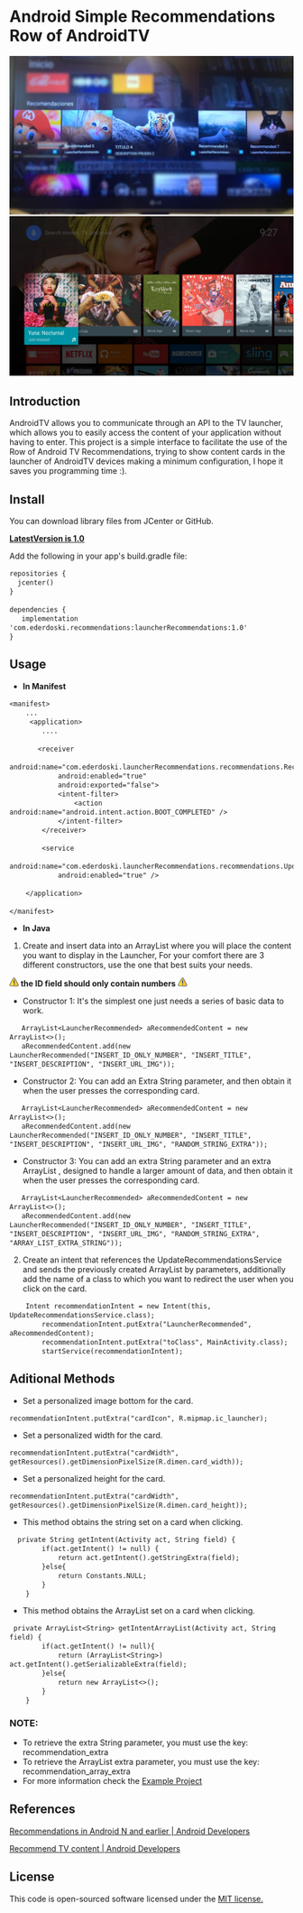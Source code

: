 # Android Simple Recommendations Row of AndroidTV

![Example](img/img1.png)   ![Example](img/img_2.jpg) 

## Introduction

AndroidTV allows you to communicate through an API to the TV launcher, which allows you to easily access the content of your application without having to enter. This project is a simple interface to facilitate the use of the Row of Android TV Recommendations, trying to show content cards in the launcher of AndroidTV devices making a minimum configuration, I hope it saves you programming time :).

## Install

You can download library files from JCenter or GitHub.

**[LatestVersion is 1.0](https://bintray.com/ederdoski/Maven/simple-launcher-recommendations)**

Add the following in your app's build.gradle file:

```
repositories {
  jcenter()
}

dependencies {
   implementation 'com.ederdoski.recommendations:launcherRecommendations:1.0' 
}
```

## Usage

* **In Manifest**
```
<manifest>
    ...
     <application>
        ....

       <receiver
            android:name="com.ederdoski.launcherRecommendations.recommendations.RecommendationReceiver"
            android:enabled="true"
            android:exported="false">
            <intent-filter>
                <action android:name="android.intent.action.BOOT_COMPLETED" />
            </intent-filter>
        </receiver>

        <service
            android:name="com.ederdoski.launcherRecommendations.recommendations.UpdateRecommendationsService"
            android:enabled="true" />

    </application>

</manifest>
```

* **In Java**

1) Create and insert data into an ArrayList where you will place the content you want to display in the Launcher,
For your comfort there are 3 different constructors, use the one that best suits your needs.

![Warning](img/warning.png) **the ID field should only contain numbers** ![Warning](img/warning.png)

* Constructor 1: It's the simplest one just needs a series of basic data to work.
```
   ArrayList<LauncherRecommended> aRecommendedContent = new ArrayList<>();
   aRecommendedContent.add(new LauncherRecommended("INSERT_ID_ONLY_NUMBER", "INSERT_TITLE", "INSERT_DESCRIPTION", "INSERT_URL_IMG"));
```

* Constructor 2: You can add an Extra String parameter, and then obtain it when the user presses the corresponding card.
```
   ArrayList<LauncherRecommended> aRecommendedContent = new ArrayList<>();
   aRecommendedContent.add(new LauncherRecommended("INSERT_ID_ONLY_NUMBER", "INSERT_TITLE", "INSERT_DESCRIPTION", "INSERT_URL_IMG", "RANDOM_STRING_EXTRA"));
```


* Constructor 3: You can add an extra String parameter and an extra ArrayList <String>, designed to handle a larger amount of data, and then obtain it when the user presses the corresponding card.
```
   ArrayList<LauncherRecommended> aRecommendedContent = new ArrayList<>();
   aRecommendedContent.add(new LauncherRecommended("INSERT_ID_ONLY_NUMBER", "INSERT_TITLE", "INSERT_DESCRIPTION", "INSERT_URL_IMG", "RANDOM_STRING_EXTRA", "ARRAY_LIST_EXTRA_STRING"));
```

2) Create an intent that references the UpdateRecommendationsService and sends the previously created ArrayList by parameters, additionally add the name of a class to which you want to redirect the user when you click on the card.

```
    Intent recommendationIntent = new Intent(this, UpdateRecommendationsService.class);
        recommendationIntent.putExtra("LauncherRecommended", aRecommendedContent);
        recommendationIntent.putExtra("toClass", MainActivity.class);
        startService(recommendationIntent);
```
## Aditional Methods

* Set a personalized image bottom for the card.
```
recommendationIntent.putExtra("cardIcon", R.mipmap.ic_launcher);
```

* Set a personalized width for the card.
```
recommendationIntent.putExtra("cardWidth", getResources().getDimensionPixelSize(R.dimen.card_width));
```

* Set a personalized height for the card.
```
recommendationIntent.putExtra("cardWidth", getResources().getDimensionPixelSize(R.dimen.card_height));
```

* This method obtains the string set on a card when clicking.
```
  private String getIntent(Activity act, String field) {
        if(act.getIntent() != null) {
            return act.getIntent().getStringExtra(field);
        }else{
            return Constants.NULL;
        }
    }
```

* This method obtains the ArrayList<String> set on a card when clicking.
  
```
 private ArrayList<String> getIntentArrayList(Activity act, String field) {
        if(act.getIntent() != null){
            return (ArrayList<String>) act.getIntent().getSerializableExtra(field);
        }else{
            return new ArrayList<>();
        }
    }
```

### NOTE: 

* To retrieve the extra String parameter, you must use the key: recommendation_extra
* To retrieve the ArrayList <String> extra parameter, you must use the key: recommendation_array_extra
* For more information check the [Example Project](https://github.com/ederdoski/SimpleRecommendationsAndroidTV/tree/master/app/src/main) 

  
## References

[Recommendations in Android N and earlier | Android Developers](https://developer.android.com/training/tv/discovery/recommendations-row)

[Recommend TV content | Android Developers](https://developer.android.com/training/tv/discovery/recommendations)

## License

This code is open-sourced software licensed under the [MIT license.](https://opensource.org/licenses/MIT)

